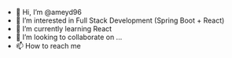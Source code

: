 - 👋 Hi, I’m @ameyd96
- 👀 I’m interested in Full Stack Development (Spring Boot + React)
- 🌱 I’m currently learning React
- 💞️ I’m looking to collaborate on ...
- 📫 How to reach me 

<!---
ameyd96/ameyd96 is a ✨ special ✨ repository because its `README.md` (this file) appears on your GitHub profile.
You can click the Preview link to take a look at your changes.
--->
